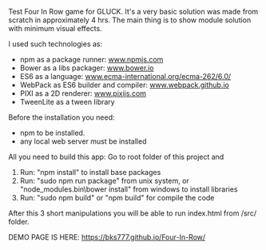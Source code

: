 Test Four In Row game for GLUCK.
It's a very basic solution was made from scratch in approximately 4 hrs.
The main thing is to show module solution with minimum visual effects.

I used such technologies as: 
* npm as a package runner: www.npmjs.com
* Bower as a libs packager: www.bower.io
* ES6 as a language: www.ecma-international.org/ecma-262/6.0/
* WebPack as ES6 builder and compiler: www.webpack.github.io
* PIXI as a 2D renderer: www.pixijs.com
* TweenLite as a tween library

Before the installation you need:
 * npm to be installed.
 * any local web server must be installed

All you need to build this app:
Go to root folder of this project and 
1. Run: "npm install" to install base packages
2. Run: "sudo npm run package" from unix system, or
"node_modules\.bin\bower install" from windows to install libraries
3. Run: "sudo npm build" or "npm build" for compile the code

After this 3 short manipulations you will be able to run index.html from /src/ folder.

DEMO PAGE IS HERE: https://bks777.github.io/Four-In-Row/